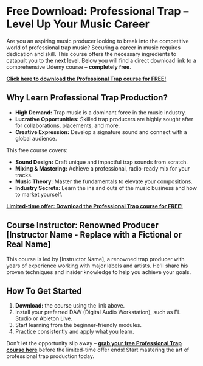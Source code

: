 # Free Download: Professional Trap – Level Up Your Music Career

Are you an aspiring music producer looking to break into the competitive world of professional trap music? Securing a career in music requires dedication and skill. This course offers the necessary ingredients to catapult you to the next level. Below you will find a direct download link to a comprehensive Udemy course – **completely free**.

[**Click here to download the Professional Trap course for FREE!**](https://udemywork.com/professional-trap)

## Why Learn Professional Trap Production?

*   **High Demand:** Trap music is a dominant force in the music industry.
*   **Lucrative Opportunities:** Skilled trap producers are highly sought after for collaborations, placements, and more.
*   **Creative Expression:** Develop a signature sound and connect with a global audience.

This free course covers:

*   **Sound Design:** Craft unique and impactful trap sounds from scratch.
*   **Mixing & Mastering:** Achieve a professional, radio-ready mix for your tracks.
*   **Music Theory:** Master the fundamentals to elevate your compositions.
*   **Industry Secrets:** Learn the ins and outs of the music business and how to market yourself.

[**Limited-time offer: Download the Professional Trap course for FREE!**](https://udemywork.com/professional-trap)

## Course Instructor: Renowned Producer [Instructor Name - Replace with a Fictional or Real Name]

This course is led by [Instructor Name], a renowned trap producer with years of experience working with major labels and artists. He'll share his proven techniques and insider knowledge to help you achieve your goals.

## How To Get Started

1.  **Download:** the course using the link above.
2.  Install your preferred DAW (Digital Audio Workstation), such as FL Studio or Ableton Live.
3.  Start learning from the beginner-friendly modules.
4.  Practice consistently and apply what you learn.

Don't let the opportunity slip away – **[grab your free Professional Trap course here](https://udemywork.com/professional-trap)** before the limited-time offer ends! Start mastering the art of professional trap production today.
